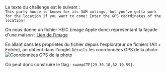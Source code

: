 Le texte du challenge est le suivant :\
`This party house is known for its 3AM outings, but you've gotta work for the location if you want to come! Enter the GPS coordinates of the location!`

On nous donne un fichier HEIC (image Apple donc) représentant la façade d'une maison : [Lien de l'image](https://github.com/Nerumir/writeups/blob/9706837ebbe1ab822a354c292e7667347384d7c3/OSInt/data/IMG_4048.HEIC)

En allant dans les propriétés du fichier depuis l'explorateur de fichiers (Alt + Entrée), on obtient dans l'onglet `Détails` les coordonnées GPS de la photo:\
![Coordonnées GPS de la photo](https://github.com/user-attachments/assets/442a08fe-efe8-40aa-9cd7-8ebbc74d6ad9)

On peut donc construire le flag : `swampCTF{29.39.10,82.19.59}`.
